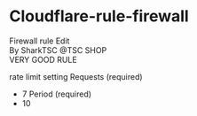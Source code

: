 # Cloudflare-rule-firewall
Firewall rule Edit \
By SharkTSC @TSC SHOP \
VERY GOOD RULE

rate limit setting 
Requests (required)
- 7 
Period (required)
- 10 
